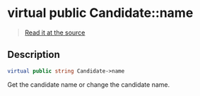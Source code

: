 # virtual public Candidate::name

> [Read it at the source](https://github.com/julien-boudry/Condorcet/blob/master/src/Candidate.php#L16)

## Description    

```php
virtual public string Candidate->name 
```

Get the candidate name or change the candidate name.
    